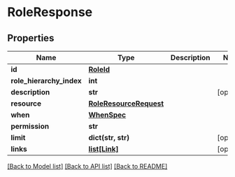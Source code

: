 # RoleResponse

## Properties
Name | Type | Description | Notes
------------ | ------------- | ------------- | -------------
**id** | [**RoleId**](RoleId.md) |  | 
**role_hierarchy_index** | **int** |  | 
**description** | **str** |  | [optional] 
**resource** | [**RoleResourceRequest**](RoleResourceRequest.md) |  | 
**when** | [**WhenSpec**](WhenSpec.md) |  | 
**permission** | **str** |  | 
**limit** | **dict(str, str)** |  | [optional] 
**links** | [**list[Link]**](Link.md) |  | [optional] 

[[Back to Model list]](../README.md#documentation-for-models) [[Back to API list]](../README.md#documentation-for-api-endpoints) [[Back to README]](../README.md)


